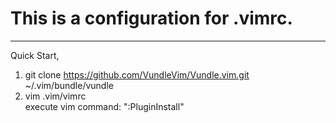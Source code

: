 This is a configuration for .vimrc.        
==
----
Quick Start,
1. git clone https://github.com/VundleVim/Vundle.vim.git ~/.vim/bundle/vundle <br /> 
2. vim .vim/vimrc <br /> 
execute vim command:  ":PluginInstall" <br /> 
